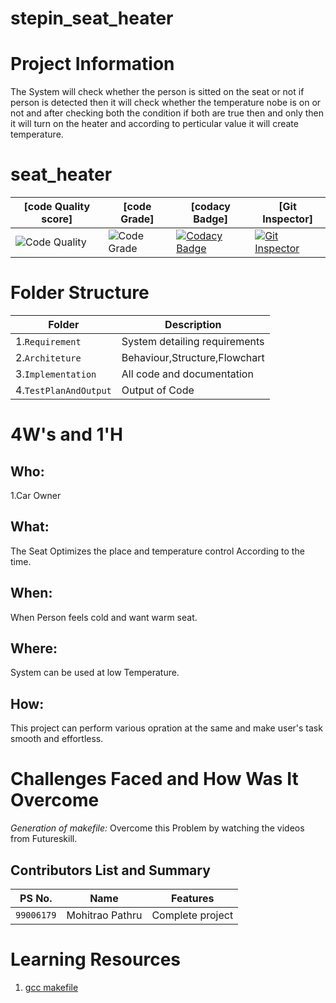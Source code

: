 # stepin_seat_heater
# Project Information

The System will check whether the person is sitted on the seat or not if person is detected then it will check whether the temperature nobe is on or not and after checking both the condition if both are true then and only then it will turn on the heater and according to perticular value it will create temperature.   

# seat_heater
|[code Quality score]|[code Grade]|[codacy Badge] | [Git Inspector]
|-----|------|------|--------|
|![Code Quality](https://www.code-inspector.com/project/28706/score/svg) | ![Code Grade](https://www.code-inspector.com/project/28706/status/svg) | [![Codacy Badge](https://app.codacy.com/project/badge/Grade/be9b5b7409e44766a72841a1168bb6b5)](https://www.codacy.com/gh/mohitraopathru/stepin_seat_heater/dashboard?utm_source=github.com&amp;utm_medium=referral&amp;utm_content=mohitraopathru/stepin_seat_heater&amp;utm_campaign=Badge_Grade)| [![Git Inspector](https://github.com/mohitraopathru/stepin_seat_heater/actions/workflows/Git_Inspector.yml/badge.svg)](https://github.com/mohitraopathru/stepin_seat_heater/actions/workflows/Git_Inspector.yml)



# Folder Structure
|Folder        |Description |
|-------------|-----------|
|1.`Requirement`|System detailing requirements|
|2.`Architeture`|Behaviour,Structure,Flowchart|
|3.`Implementation`|All code and documentation|
|4.`TestPlanAndOutput`|Output of Code|


# 4W&#39;s and 1&#39;H

## Who:

1.Car Owner

## What:

The Seat Optimizes the place and temperature control According to the time.


## When:

When Person feels cold and want warm seat.

## Where:

System can be used at low Temperature.

## How:

This project can perform various opration at the same and make user's task smooth and effortless.




# Challenges Faced and How Was It Overcome

*Generation of makefile:* Overcome this Problem by watching the videos from Futureskill.

## Contributors List and Summary

|PS No. |  Name   |    Features    |
|:---:|:---:|:---:|
|`99006179` | Mohitrao Pathru  | Complete project   |

# Learning Resources

1. [gcc makefile]( https://www3.ntu.edu.sg/home/ehchua/programming/cpp/gcc_make.html#zz-2.1)
